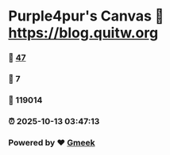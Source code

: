 # Purple4pur's Canvas :link: https://blog.quitw.org 
### :page_facing_up: [47](https://blog.quitw.org/tag.html) 
### :speech_balloon: 7 
### :hibiscus: 119014 
### :alarm_clock: 2025-10-13 03:47:13 
### Powered by :heart: [Gmeek](https://github.com/Meekdai/Gmeek)

